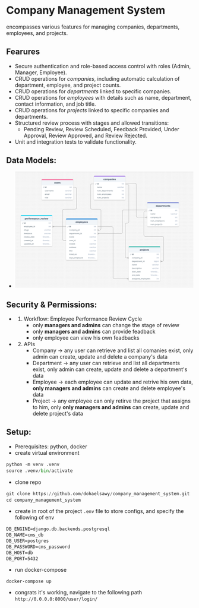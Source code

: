 # Company Management System
encompasses various features for managing companies, departments, employees, and projects.

## Fearures 
- Secure authentication and role-based access control with roles (Admin, Manager, Employee).
- CRUD operations for *companies*, including automatic calculation of department, employee, and project counts.
- CRUD operations for *departments* linked to specific companies.
- CRUD operations for *employees* with details such as name, department, contact information, and job title.
- CRUD operations for *projects* linked to specific companies and departments.
- Structured review process with stages and allowed transitions:
  -  Pending Review, Review Scheduled, Feedback Provided, Under Approval, Review Approved, and Review Rejected.
- Unit and integration tests to validate functionality.

## Data Models: 
- ![schema](schema.png)

## Security & Permissions:
- 1. Workflow: Employee Performance Review Cycle
       - only **managers and admins** can change the stage of review
       - only **managers and admins** can provide feadback
       - only employee can view his own feadbacks
- 2. APIs
     - Company -> any user can retrieve and list all comanies exist, only admin can create, update and delete a company's data
     - Department -> any user can retrieve and list all departments exist, only admin can create, update and delete a department's data
     - Employee -> each employee can update and retrive his own data, **only managers and admins** can create and delete employee's data
     - Project -> any employee can only retirve the project that assigns to him, only **only managers and admins** can create, update and delete project's data
    
## Setup:
- Prerequisites: python, docker
- create virtual environment
```py
python -m venv .venv
source .venv/bin/activate
```
- clone repo
```py
git clone https://github.com/dohaelsawy/company_management_system.git
cd company_management_system
```
- create in root of the project `.env` file to store configs, and specify the following of env
```
DB_ENGINE=django.db.backends.postgresql
DB_NAME=cms_db
DB_USER=postgres
DB_PASSWORD=cms_password
DB_HOST=db
DB_PORT=5432
```
- run docker-compose
```
docker-compose up
```
- congrats it's working, navigate to the following path `http://0.0.0.0:8000/user/login/` 
